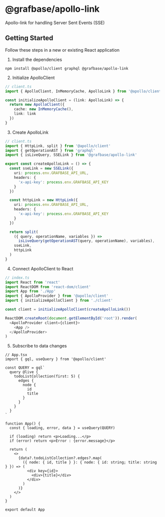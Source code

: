 # @grafbase/apollo-link

Apollo-link for handling Server Sent Events (SSE)

## Getting Started

Follow these steps in a new or existing React application

1. Install the dependencies

```
npm install @apollo/client graphql @grafbase/apollo-link
```

2. Initialize ApolloClient

```ts
// client.ts
import { ApolloClient, InMemoryCache, ApolloLink } from '@apollo/client'

const initializeApolloClient = (link: ApolloLink) => {
  return new ApolloClient({
    cache: new InMemoryCache(),
    link: link
  })
}
```

3. Create ApolloLink

```ts
// client.ts
import { HttpLink, split } from '@apollo/client'
import { getOperationAST } from 'graphql'
import { isLiveQuery, SSELink } from '@grafbase/apollo-link'

export const createApolloLink = () => {
  const sseLink = new SSELink({
    uri: process.env.GRAFBASE_API_URL,
    headers: {
      'x-api-key': process.env.GRAFBASE_API_KEY
    }
  })

  const httpLink = new HttpLink({
    uri: process.env.GRAFBASE_API_URL,
    headers: {
      'x-api-key': process.env.GRAFBASE_API_KEY
    }
  })

  return split(
    ({ query, operationName, variables }) =>
      isLiveQuery(getOperationAST(query, operationName), variables),
    sseLink,
    httpLink
  )
}
```

4. Connect ApolloClient to React

```ts
// index.ts
import React from 'react'
import ReactDOM from 'react-dom/client'
import App from './App'
import { ApolloProvider } from '@apollo/client'
import { initializeApolloClient } from './client'

const client = initializeApolloClient(createApolloLink())

ReactDOM.createRoot(document.getElementById('root')).render(
  <ApolloProvider client={client}>
    <App />
  </ApolloProvider>
)
```

5. Subscribe to data changes

```tsx
// App.tsx
import { gql, useQuery } from '@apollo/client'

const QUERY = gql`
  query @live {
    todoListCollection(first: 5) {
      edges {
        node {
          id
          title
        }
      }
    }
  }
`

function App() {
  const { loading, error, data } = useQuery(QUERY)

  if (loading) return <p>Loading...</p>
  if (error) return <p>Error : {error.message}</p>

  return (
    <>
      {data?.todoListCollection?.edges?.map(
        ({ node: { id, title } }: { node: { id: string; title: string } }) => (
          <div key={id}>
            <div>{title}</div>
          </div>
        )
      )}
    </>
  )
}

export default App
```
